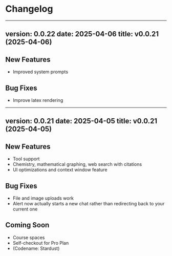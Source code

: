 # Changelog

---
version: 0.0.22
date: 2025-04-06
title: v0.0.21 (2025-04-06)
---

## New Features

- Improved system prompts

## Bug Fixes

- Improve latex rendering

---
version: 0.0.21
date: 2025-04-05
title: v0.0.21 (2025-04-05)
---

## New Features

- Tool support 
- Chemistry, mathematical graphing, web search with citations
- UI optimizations and context window feature

## Bug Fixes

- File and image uploads work
- Alert now actually starts a new chat rather than redirecting back to your current one

## Coming Soon

- Course spaces
- Self-checkout for Pro Plan
- (Codename: Stardust)

